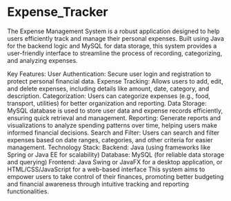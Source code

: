 # Expense_Tracker

The Expense Management System is a robust application designed to help users efficiently track and manage their personal expenses. Built using Java for the backend logic and MySQL for data storage, this system provides a user-friendly interface to streamline the process of recording, categorizing, and analyzing expenses.

Key Features:
User Authentication: Secure user login and registration to protect personal financial data.
Expense Tracking: Allows users to add, edit, and delete expenses, including details like amount, date, category, and description.
Categorization: Users can categorize expenses (e.g., food, transport, utilities) for better organization and reporting.
Data Storage: MySQL database is used to store user data and expense records efficiently, ensuring quick retrieval and management.
Reporting: Generate reports and visualizations to analyze spending patterns over time, helping users make informed financial decisions.
Search and Filter: Users can search and filter expenses based on date ranges, categories, and other criteria for easier management.
Technology Stack:
Backend: Java (using frameworks like Spring or Java EE for scalability)
Database: MySQL (for reliable data storage and querying)
Frontend: Java Swing or JavaFX for a desktop application, or HTML/CSS/JavaScript for a web-based interface
This system aims to empower users to take control of their finances, promoting better budgeting and financial awareness through intuitive tracking and reporting functionalities.


